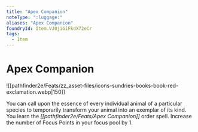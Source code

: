 ```yaml
---
title: "Apex Companion"
noteType: ":luggage:"
aliases: "Apex Companion"
foundryId: Item.VJ0jiGiFkdX72eCr
tags:
  - Item
---
```


# Apex Companion
![[pathfinder2e/Feats/zz_asset-files/icons-sundries-books-book-red-exclamation.webp|150]]

You can call upon the essence of every individual animal of a particular species to temporarily transform your animal into an exemplar of its kind. You learn the _[[pathfinder2e/Feats/Apex Companion]]_ order spell. Increase the number of Focus Points in your focus pool by 1.
